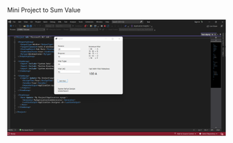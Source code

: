 Mini Project to Sum Value

![Screenshoot](https://github.com/rafiudd/perhitungan-nilai-vb/blob/6e98345b9363b7ca9c9460b9a9f2f26266bbceb0/screenshot.png)